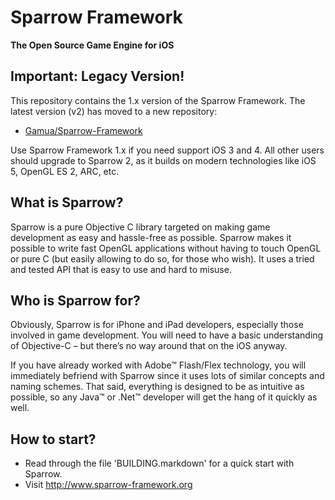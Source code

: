 Sparrow Framework
=================

**The Open Source Game Engine for iOS**

Important: Legacy Version!
--------------------------

This repository contains the 1.x version of the Sparrow Framework. The latest version (v2) 
has moved to a new repository:

  * [Gamua/Sparrow-Framework](https://github.com/Gamua/Sparrow-Framework/)

Use Sparrow Framework 1.x if you need support iOS 3 and 4. All other users should upgrade to 
Sparrow 2, as it builds on modern technologies like iOS 5, OpenGL ES 2, ARC, etc.

What is Sparrow?
----------------
 
Sparrow is a pure Objective C library targeted on making game development as easy and hassle-free
as possible. Sparrow makes it possible to write fast OpenGL applications without having to touch
OpenGL or pure C (but easily allowing to do so, for those who wish). It uses a tried and tested
API that is easy to use and hard to misuse.
 
Who is Sparrow for?
-------------------
 
Obviously, Sparrow is for iPhone and iPad developers, especially those involved in game development.
You will need to have a basic understanding of Objective-C – but there’s no way around that on the
iOS anyway.

If you have already worked with Adobe™ Flash/Flex technology, you will immediately befriend with
Sparrow since it uses lots of similar concepts and naming schemes. That said, everything is
designed to be as intuitive as possible, so any Java™ or .Net™ developer will get the hang of it
quickly as well.

How to start?
-------------

* Read through the file 'BUILDING.markdown' for a quick start with Sparrow.
* Visit <http://www.sparrow-framework.org>
